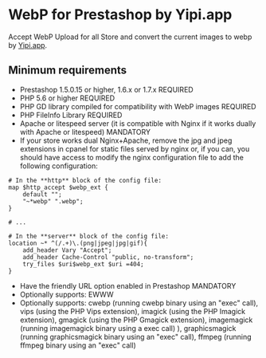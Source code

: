 # WebP for Prestashop by Yipi.app
Accept WebP Upload for all Store and convert the current images to webp by [Yipi.app](https://yipi.app).

## Minimum requirements
- Prestashop 1.5.0.15 or higher, 1.6.x or 1.7.x REQUIRED
- PHP 5.6 or higher REQUIRED
- PHP GD library compiled for compatibility with WebP images REQUIRED
- PHP FileInfo Library REQUIRED
- Apache or litespeed server (it is compatible with Nginx if it works dually with Apache or litespeed) MANDATORY 
- If your store works dual Nginx+Apache, remove the jpg and jpeg extensions in cpanel for static files served by nginx or, if you can, you should have access to modify the nginx configuration file to add the following configuration:
```
# In the **http** block of the config file:
map $http_accept $webp_ext {
	default "";
	"~*webp" ".webp";
}

# ...

# In the **server** block of the config file:
location ~* ^(/.+)\.(png|jpeg|jpg|gif){
	add_header Vary "Accept";
	add_header Cache-Control "public, no-transform";
	try_files $uri$webp_ext $uri =404;
}
```
- Have the friendly URL option enabled in Prestashop MANDATORY
- Optionally supports: EWWW
- Optionally supports: cwebp (running cwebp binary using an "exec" call), vips (using the PHP Vips extension), imagick (using the PHP Imagick extension), gmagick (using the PHP Gmagick extension), imagemagick (running imagemagick binary using a exec call) ), graphicsmagick (running graphicsmagick binary using an "exec" call), ffmpeg (running ffmpeg binary using an "exec" call)
